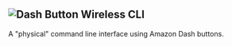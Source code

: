 ![Dash Button Wireless CLI](https://i.imgur.com/gUhzTDJ.png)
------

A "physical" command line interface using Amazon Dash buttons.
